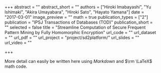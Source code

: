 +++
abstract = ""
abstract_short = ""
authors = ["Hiroki Imabayashi", "Yu Ishimaki", "Akira Umayabara", "Hiroki Sato", "Hayato Yamana"]
date = "2017-03-01"
image_preview = ""
math = true
publication_types = ["2"]
publication = "IPSJ Transactions of Databases (TOD)"
publication_short = ""
selected = false 
title = "Streamline Computation of Secure Frequent Pattern Mining by Fully Homomorphic Encryption"
url_code = ""
url_dataset = ""
url_pdf = ""
url_project = "project/sd2platform/"
url_slides = ""
url_video = ""

+++

More detail can easily be written here using *Markdown* and $\rm \LaTeX$ math code.
